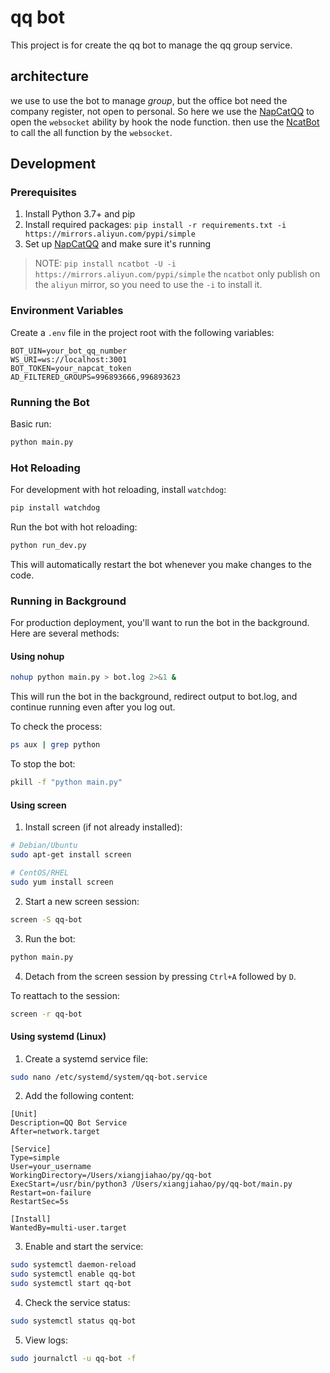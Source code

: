 # qq bot

This project is for create the qq bot to manage the qq group service.

## architecture

we use to use the bot to manage *group*, but the office bot need the company register, not open to personal. So here we use the [NapCatQQ](https://napneko.github.io/) to open the `websocket` ability by hook the node function. then use the [NcatBot](https://docs.ncatbot.xyz/) to call the all function by the `websocket`.

## Development

### Prerequisites

1. Install Python 3.7+ and pip
2. Install required packages: `pip install -r requirements.txt -i https://mirrors.aliyun.com/pypi/simple`
3. Set up [NapCatQQ](https://napneko.github.io/) and make sure it's running

> NOTE: `pip install ncatbot -U -i https://mirrors.aliyun.com/pypi/simple` the `ncatbot` only publish on the `aliyun` mirror, so you need to use the `-i` to install it.

### Environment Variables

Create a `.env` file in the project root with the following variables:

``` env
BOT_UIN=your_bot_qq_number
WS_URI=ws://localhost:3001
BOT_TOKEN=your_napcat_token
AD_FILTERED_GROUPS=996893666,996893623
```

### Running the Bot

Basic run:

```bash
python main.py
```

### Hot Reloading

For development with hot reloading, install `watchdog`:

```bash
pip install watchdog
```

Run the bot with hot reloading:

```bash
python run_dev.py
```

This will automatically restart the bot whenever you make changes to the code.

### Running in Background

For production deployment, you'll want to run the bot in the background. Here are several methods:

#### Using nohup

```bash
nohup python main.py > bot.log 2>&1 &
```

This will run the bot in the background, redirect output to bot.log, and continue running even after you log out.

To check the process:

```bash
ps aux | grep python
```

To stop the bot:

```bash
pkill -f "python main.py"
```

#### Using screen

1. Install screen (if not already installed):

```bash
# Debian/Ubuntu
sudo apt-get install screen

# CentOS/RHEL
sudo yum install screen
```

2. Start a new screen session:

```bash
screen -S qq-bot
```

3. Run the bot:

```bash
python main.py
```

4. Detach from the screen session by pressing `Ctrl+A` followed by `D`.

To reattach to the session:

```bash
screen -r qq-bot
```

#### Using systemd (Linux)

1. Create a systemd service file:

```bash
sudo nano /etc/systemd/system/qq-bot.service
```

2. Add the following content:

```
[Unit]
Description=QQ Bot Service
After=network.target

[Service]
Type=simple
User=your_username
WorkingDirectory=/Users/xiangjiahao/py/qq-bot
ExecStart=/usr/bin/python3 /Users/xiangjiahao/py/qq-bot/main.py
Restart=on-failure
RestartSec=5s

[Install]
WantedBy=multi-user.target
```

3. Enable and start the service:

```bash
sudo systemctl daemon-reload
sudo systemctl enable qq-bot
sudo systemctl start qq-bot
```

4. Check the service status:

```bash
sudo systemctl status qq-bot
```

5. View logs:

```bash
sudo journalctl -u qq-bot -f
```
